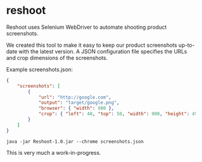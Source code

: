 reshoot
=======

Reshoot uses Selenium WebDriver to automate shooting product screenshots.

We created this tool to make it easy to keep our product screenshots up-to-date with the latest version. A JSON configuration file specifies the URLs and crop dimensions of the screenshots.

Example screenshots.json:

```json
{
    "screenshots": [
        {
            "url": "http://google.com",
            "output": "target/google.png",
            "browser": { "width": 980 },
            "crop": { "left": 40, "top": 50, "width": 900, "height": 450 }
        }
    ]
}
```

```
java -jar Reshoot-1.0.jar --chrome screenshots.json
```

This is very much a work-in-progress. 
